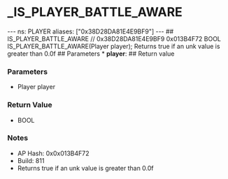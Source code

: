 # _IS_PLAYER_BATTLE_AWARE

--- ns: PLAYER aliases: ["0x38D28DA81E4E9BF9"] --- ## IS_PLAYER_BATTLE_AWARE  // 0x38D28DA81E4E9BF9 0x013B4F72 BOOL IS_PLAYER_BATTLE_AWARE(Player player);  Returns true if an unk value is greater than 0.0f  ## Parameters * **player**:  ## Return value

### Parameters
* Player player

### Return Value
* BOOL

### Notes
* AP Hash: 0x0x013B4F72
* Build: 811
* Returns true if an unk value is greater than 0.0f


